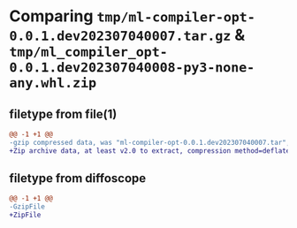 # Comparing `tmp/ml-compiler-opt-0.0.1.dev202307040007.tar.gz` & `tmp/ml_compiler_opt-0.0.1.dev202307040008-py3-none-any.whl.zip`

## filetype from file(1)

```diff
@@ -1 +1 @@
-gzip compressed data, was "ml-compiler-opt-0.0.1.dev202307040007.tar", last modified: Tue Jul  4 00:07:52 2023, max compression
+Zip archive data, at least v2.0 to extract, compression method=deflate
```

## filetype from diffoscope

```diff
@@ -1 +1 @@
-GzipFile
+ZipFile
```


